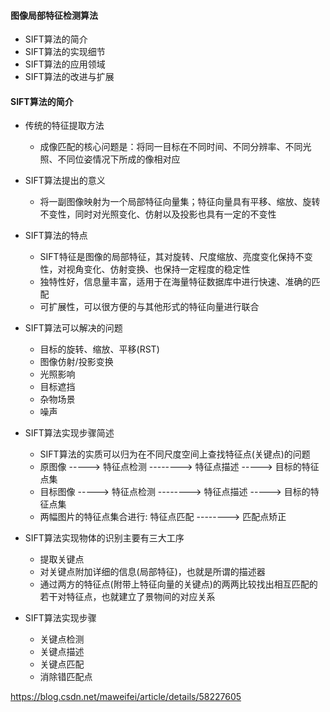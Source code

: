 #### 图像局部特征检测算法
 - SIFT算法的简介
 - SIFT算法的实现细节
 - SIFT算法的应用领域
 - SIFT算法的改进与扩展
 
 #### SIFT算法的简介
- 传统的特征提取方法
  - 成像匹配的核心问题是：将同一目标在不同时间、不同分辨率、不同光照、不同位姿情况下所成的像相对应

- SIFT算法提出的意义
  - 将一副图像映射为一个局部特征向量集；特征向量具有平移、缩放、旋转不变性，同时对光照变化、仿射以及投影也具有一定的不变性

- SIFT算法的特点
  - SIFT特征是图像的局部特征，其对旋转、尺度缩放、亮度变化保持不变性，对视角变化、仿射变换、也保持一定程度的稳定性
  - 独特性好，信息量丰富，适用于在海量特征数据库中进行快速、准确的匹配
  - 可扩展性，可以很方便的与其他形式的特征向量进行联合

- SIFT算法可以解决的问题
  - 目标的旋转、缩放、平移(RST)
  - 图像仿射/投影变换
  - 光照影响
  - 目标遮挡
  - 杂物场景
  - 噪声

- SIFT算法实现步骤简述
  - SIFT算法的实质可以归为在不同尺度空间上查找特征点(关键点)的问题
  - 原图像   -----> 特征点检测 --------> 特征点描述 -----> 目标的特征点集
  - 目标图像 -----> 特征点检测 --------> 特征点描述 -----> 目标的特征点集
  - 两幅图片的特征点集合进行: 特征点匹配 --------> 匹配点矫正

- SIFT算法实现物体的识别主要有三大工序
  - 提取关键点
  - 对关键点附加详细的信息(局部特征)，也就是所谓的描述器
  - 通过两方的特征点(附带上特征向量的关键点)的两两比较找出相互匹配的若干对特征点，也就建立了景物间的对应关系

- SIFT算法实现步骤
  - 关键点检测
  - 关键点描述
  - 关键点匹配
  - 消除错匹配点

 https://blog.csdn.net/maweifei/article/details/58227605
 
 
